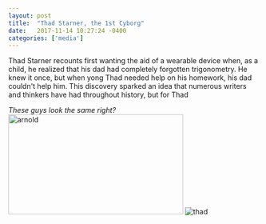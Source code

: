 ```yaml
---
layout: post
title:  "Thad Starner, the 1st Cyborg"
date:   2017-11-14 10:27:24 -0400
categories: ['media']
---
```

Thad Starner recounts first wanting the aid of a wearable device when, as a child, he realized that his dad had completely forgotten trigonometry. He knew it once, but when yong Thad needed help on his homework, his dad couldn't help him. This discovery sparked an idea that numerous writers and thinkers have had throughout history, but for Thad

*These guys look the same right?*
<img src="https://www.theterminatorfans.com/wp-content/uploads/2016/07/Arnold-Schwarzenegger-Terminator-2.gif" alt="arnold" height="200" width="350"> ![thad](http://archive.boston.com/business/technology/innoeco/mitwearables.jpg)
